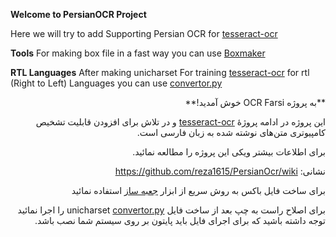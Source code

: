 **Welcome to PersianOCR Project**

Here we will try to add Supporting Persian OCR  for [tesseract-ocr](http://code.google.com/p/tesseract-ocr/)

**Tools**
For making box file in a fast way you can use [Boxmaker](https://github.com/reza1615/PersianOcr/blob/master/BoxMaker-en.zip)

**RTL Languages**
After making unicharset For training [tesseract-ocr](http://code.google.com/p/tesseract-ocr/) for rtl (Right to Left) Languages you can use [convertor.py](https://github.com/reza1615/PersianOcr/blob/master/convertor.py)

<div dir="rtl">
**به پروژه OCR Farsi خوش آمدید!**


این پروژه در ادامه پروژهٔ [tesseract-ocr](http://code.google.com/p/tesseract-ocr/) و در تلاش برای افزودن قابلیت تشخیص کامپیوتری متن‌های نوشته شده به زبان فارسی است.

برای اطلاعات بیشتر ویکی این پروژه را مطالعه نمائيد.

نشانی: https://github.com/reza1615/PersianOcr/wiki

برای ساخت فایل باکس به روش سریع از ابزار 
[جعبه ساز](https://github.com/reza1615/PersianOcr/blob/master/BoxMaker-per.zip)
استفاده نمائید

برای اصلاح راست به چپ بعد از ساخت فایل unicharset 
[convertor.py](https://github.com/reza1615/PersianOcr/blob/master/convertor.py)
را اجرا نمائید توجه داشته باشید که برای اجرای فایل باید پایتون بر روی سیستم شما نصب باشد.


